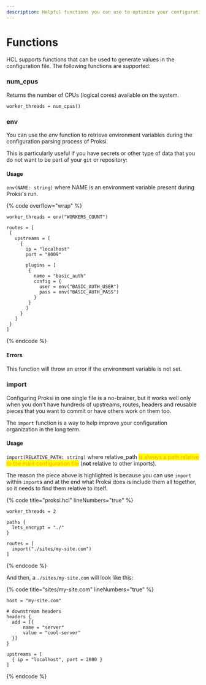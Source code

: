 ```yaml
---
description: Helpful functions you can use to optimize your configuration files.
---
```


# Functions

HCL supports functions that can be used to generate values in the configuration file. The following functions are supported:

### num_cpus

Returns the number of CPUs (logical cores) available on the system.

```hcl
worker_threads = num_cpus()
```


### env

You can use the env function to retrieve environment variables during the configuration parsing process of Proksi.&#x20;

This is particularly useful if you have secrets or other type of data that you do not want to be part of your `git` or repository:

#### Usage

`env(NAME: string)` where NAME is an environment variable present during Proksi's run.

{% code overflow="wrap" %}
```hcl
worker_threads = env("WORKERS_COUNT")

routes = [
 {
   upstreams = [
     {
       ip = "localhost"
       port = "8009"

       plugins = [
        {
          name = "basic_auth"
          config = {
            user = env("BASIC_AUTH_USER")
            pass = env("BASIC_AUTH_PASS")
          }
        }
       ]
     }
   ]
 }
]
```
{% endcode %}

#### Errors

This function will throw an error if the environment variable is not set.



### import

Configuring Proksi in one single file is a no-brainer, but it works well only when you don't have hundreds of upstreams, routes, headers and reusable pieces that you want to commit or have others work on them too.

The `import` function is a way to help improve your configuration organization in the long term.



#### Usage

`import(RELATIVE_PATH: string)` where relative\_path <mark style="color:orange;">is always a path relative to the main configuration file</mark> (**not** relative to other imports).&#x20;

The reason the piece above is highlighted is because you can use `import` within `import`s and at the end what Proksi does is include them all together, so it needs to find them relative to itself.

{% code title="proksi.hcl" lineNumbers="true" %}
```hcl
worker_threads = 2

paths {
  lets_encrypt = "./"
}

routes = [
  import("./sites/my-site.com")
]
```
{% endcode %}

And then, a `./sites/my-site.com` will look like this:

{% code title="sites/my-site.com" lineNumbers="true" %}
```hcl
host = "my-site.com"

# downstream headers
headers {
  add = [{
      name = "server"
      value = "cool-server"
  }]
}

upstreams = [
  { ip = "localhost", port = 2000 }
]
```
{% endcode %}
